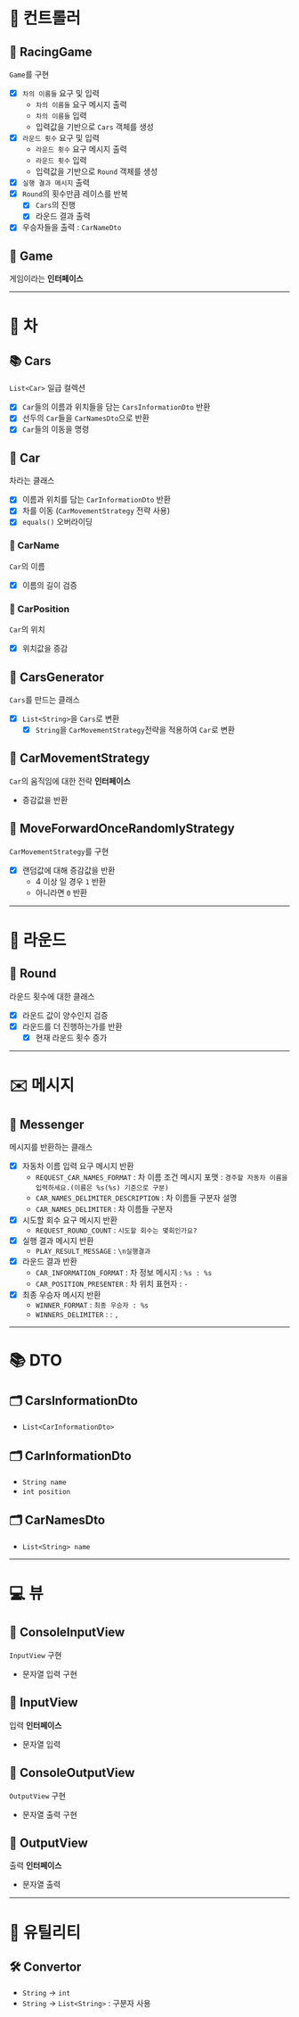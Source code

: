 # 🏁 컨트롤러

## 📘 RacingGame

`Game`를 구현

- [x] `차의 이름들` 요구 및 입력
    - `차의 이름들` 요구 메시지 출력
    - `차의 이름들` 입력
    - 입력값을 기반으로 `Cars` 객체를 생성
- [x] `라운드 횟수` 요구 및 입력
    - `라운드 횟수` 요구 메시지 출력
    - `라운드 횟수` 입력
    - 입력값을 기반으로 `Round` 객체를 생성
- [x] `실행 결과 메시지` 출력
- [x] `Round`의 횟수만큼 레이스를 반복
    - [x] `Cars`의 진행
    - [x] 라운드 결과 출력
- [x] 우승자들을 출력 : `CarNameDto`

## 📖 Game

게임이라는 **인터페이스**

---

# 🚗 차

## 📚 Cars

`List<Car>` 일급 컬렉션

- [x] `Car`들의 이름과 위치들을 담는 `CarsInformationDto` 반환
- [x] 선두의 `Car`들을 `CarNamesDto`으로 반환
- [x] `Car`들의 이동을 명령

## 📘 Car

차라는 클래스

- [x] 이름과 위치를 담는 `CarInformationDto` 반환
- [x] 차를 이동 (`CarMovementStrategy` 전략 사용)
- [x] `equals()` 오버라이딩

### 📄 CarName

`Car`의 이름

- [x] 이름의 길이 검증

### 📄 CarPosition

`Car`의 위치

- [x] 위치값을 증감

## 📒 CarsGenerator

`Cars`를 만드는 클래스

- [x] `List<String>`을 `Cars`로 변환
    - [x] `String`을 `CarMovementStrategy`전략을 적용하여 `Car`로 변환

## 📖 CarMovementStrategy

`Car`의 움직임에 대한 전략 **인터페이스**

- 증감값을 반환

## 📘 MoveForwardOnceRandomlyStrategy

`CarMovementStrategy`를 구현

- [x] 랜덤값에 대해 증감값을 반환
    - 4 이상 일 경우 `1` 반환
    - 아니라면 `0` 반환

---

# 🔴 라운드

## 📕 Round

라운드 횟수에 대한 클래스

- [x] 라운드 값이 양수인지 검증
- [x] 라운드를 더 진행하는가를 반환
    - [x] 현재 라운드 횟수 증가

---

# ✉️ 메시지

## 📝 Messenger

메시지를 반환하는 클래스

- [x] 자동차 이름 입력 요구 메시지 반환
    - `REQUEST_CAR_NAMES_FORMAT` : 차 이름 조건 메시지 포맷 : `경주할 자동차 이름을 입력하세요.(이름은 %s(%s) 기준으로 구분)`
    - `CAR_NAMES_DELIMITER_DESCRIPTION` : 차 이름들 구분자 설명
    - `CAR_NAMES_DELIMITER` : 차 이름들 구분자
- [x] 시도할 회수 요구 메시지 반환
    - `REQUEST_ROUND_COUNT` : `시도할 회수는 몇회인가요?`
- [x] 실행 결과 메시지 반환
    - `PLAY_RESULT_MESSAGE` : `\n실행결과`
- [x] 라운드 결과 반환
    - `CAR_INFORMATION_FORMAT` : 차 정보 메시지 : `%s : %s`
    - `CAR_POSITION_PRESENTER` : 차 위치 표현자 : `-`
- [x] 최종 우승자 메시지 반환
    - `WINNER_FORMAT` : `최종 우승자 : %s`
    - `WINNERS_DELIMITER` :  : `, `

---

# 📚 DTO

## 🗂️ CarsInformationDto

- `List<CarInformationDto>`

## 🗂️ CarInformationDto

- `String name`
- `int position`

## 🗂️ CarNamesDto

- `List<String> name`

---

# 💻 뷰

## 📘 ConsoleInputView

`InputView` 구현

- 문자열 입력 구현

## 📖 InputView

입력 **인터페이스**

- 문자열 입력

## 📘 ConsoleOutputView

`OutputView` 구현

- 문자열 출력 구현

## 📖 OutputView

출력 **인터페이스**

- 문자열 출력

---

# 🧰 유틸리티

## 🛠️ Convertor

- `String` -> `int`
- `String` -> `List<String>` : 구분자 사용
